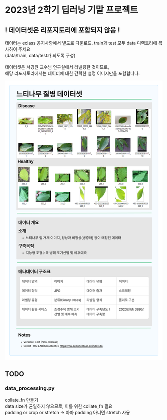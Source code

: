 # 2023년 2학기 딥러닝 기말 프로젝트
## ! 데이터셋은 리포지토리에 포함되지 않음 !
데이터는 eclass 공지사항에서 별도로 다운로드, train과 test 모두 data 디렉토리에 복사하여 주세요\
(data/train, data/test가 되도록 구성)\
\
데이터셋은 서경원 교수님 연구실에서 라벨링한 것이므로,\
해당 리포지토리에서는 데이터에 대한 간략한 설명 이미지만을 포함합니다.

![](./data.jpg)

## TODO
### data_processing.py
collate_fn 만들기\
data size가 균일하지 않으므로, 이를 위한 collate_fn 필요\
padding or crop or stretch -> 아마 padding 아니면 stretch 사용
